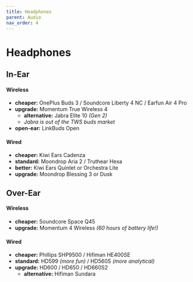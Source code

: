 ```yaml
---
title: Headphones
parent: Audio
nav_order: 4
---
```

# Headphones

## In-Ear

#### Wireless

- **cheaper:** OnePlus Buds 3 / Soundcore Liberty 4 NC / Earfun Air 4 Pro
- **upgrade:** Momentum True Wireless 4
	- **alternative:** Jabra Elite 10 *(Gen 2)*
	- *Jabra is out of the TWS buds market*
- **open-ear:** LinkBuds Open

#### Wired

- **cheaper:** Kiwi Ears Cadenza
- **standard:** Moondrop Aria 2 / Truthear Hexa
- **better:** Kiwi Ears Quintet or Orchestra Lite
- **upgrade:** Moondrop Blessing 3 or Dusk

## Over-Ear

#### Wireless

- **cheaper:** Soundcore Space Q45
- **upgrade:** Momentum 4 Wireless *(60 hours of battery life!)*

#### Wired

- **cheaper:** Phillips SHP9500 / Hifiman HE400SE
- **standard:** HD599 *(more fun)* / HD560S *(more analytical)*
- **upgrade:** HD600 / HD650 / HD660S2
	- **alternative:** Hifiman Sundara
